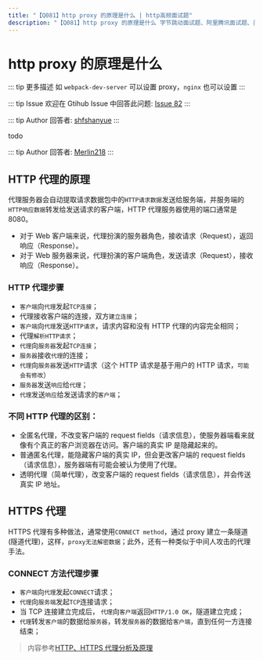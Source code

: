 ```yaml
---
title: "【Q081】http proxy 的原理是什么 | http高频面试题"
description: "【Q081】http proxy 的原理是什么 字节跳动面试题、阿里腾讯面试题、美团小米面试题。"
---
```


# http proxy 的原理是什么

::: tip 更多描述
如 `webpack-dev-server` 可以设置 proxy，`nginx` 也可以设置
:::

::: tip Issue
欢迎在 Gtihub Issue 中回答此问题: [Issue 82](https://github.com/shfshanyue/Daily-Question/issues/82)
:::

::: tip Author
回答者: [shfshanyue](https://github.com/shfshanyue)
:::

todo

::: tip Author
回答者: [Merlin218](https://github.com/Merlin218)
:::

## HTTP 代理的原理

代理服务器会自动提取请求数据包中的`HTTP请求数据`发送给服务端，并服务端的`HTTP响应数据`转发给发送请求的客户端，HTTP 代理服务器使用的端口通常是 8080。

- 对于 Web 客户端来说，代理扮演的服务器角色，接收请求（Request），返回响应（Response）。
- 对于 Web 服务器来说，代理扮演的客户端角色，发送请求（Request），接收响应（Response）。

### HTTP 代理步骤

- `客户端`向`代理`发起`TCP连接`；
- 代理接收客户端的连接，双方`建立连接`；
- `客户端`向`代理`发送`HTTP请求`，请求内容和没有 HTTP 代理的内容完全相同；
- 代理`解析HTTP请求`；
- `代理`向`服务器`发起`TCP连接`；
- `服务器`接收`代理`的连接；
- `代理`向`服务器`发送`HTTP`请求（这个 HTTP 请求是基于用户的 HTTP 请求，`可能会有修改`）
- `服务器`发送`响应`给`代理`；
- `代理`发送`响应`给发送请求的`客户端`；

### 不同 HTTP 代理的区别：

- 全匿名代理，不改变客户端的 request fields（请求信息），使服务器端看来就像有个真正的客户浏览器在访问。客户端的真实 IP 是隐藏起来的。
- 普通匿名代理，能隐藏客户端的真实 IP，但会更改客户端的 request fields（请求信息），服务器端有可能会被认为使用了代理。
- 透明代理（简单代理），改变客户端的 request fields（请求信息），并会传送真实 IP 地址。

## HTTPS 代理

HTTPS 代理有多种做法，通常使用`CONNECT method`，通过 proxy 建立一条隧道(隧道代理)，这样，`proxy无法解密数据`；此外，还有一种类似于中间人攻击的代理手法。

### CONNECT 方法代理步骤

- `客户端`向`代理`发起`CONNECT`请求；
- `代理`向`服务端`发起`TCP`连接请求；
- 当 TCP 连接建立完成后， `代理`向`客户端`返回`HTTP/1.0 OK`，隧道建立完成；
- `代理`转发`客户端`的数据给`服务器`，转发`服务器`的数据给`客户端`，直到任何一方连接结束；

> 内容参考[HTTP、HTTPS 代理分析及原理](https://lilywei739.github.io/2017/01/25/principle_for_http_https.html)
